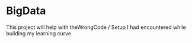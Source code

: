 # BigData

This project will help with theWrongCode / Setup I had encountered while building my learning curve.